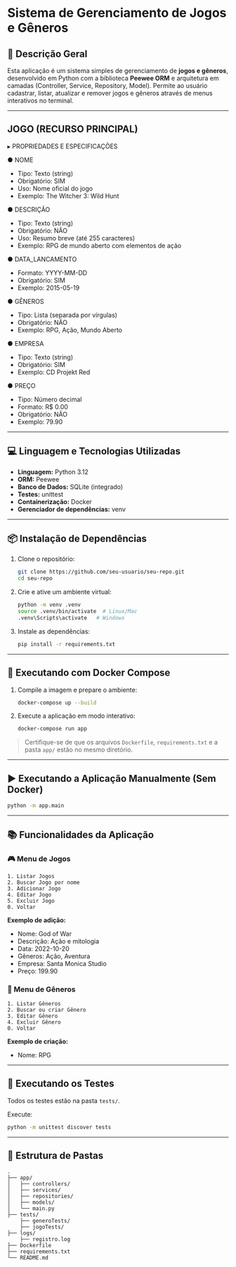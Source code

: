 
# Sistema de Gerenciamento de Jogos e Gêneros

## 📘 Descrição Geral

Esta aplicação é um sistema simples de gerenciamento de **jogos e gêneros**, desenvolvido em Python com a biblioteca **Peewee ORM** e arquitetura em camadas (Controller, Service, Repository, Model). Permite ao usuário cadastrar, listar, atualizar e remover jogos e gêneros através de menus interativos no terminal.

---

## JOGO (RECURSO PRINCIPAL)

▸ PROPRIEDADES E ESPECIFICAÇÕES

● NOME
  - Tipo: Texto (string)
  - Obrigatório: SIM
  - Uso: Nome oficial do jogo
  - Exemplo: The Witcher 3: Wild Hunt

● DESCRIÇÃO
  - Tipo: Texto (string) 
  - Obrigatório: NÃO
  - Uso: Resumo breve (até 255 caracteres)
  - Exemplo: RPG de mundo aberto com elementos de ação

● DATA_LANCAMENTO  
  - Formato: YYYY-MM-DD
  - Obrigatório: SIM
  - Exemplo: 2015-05-19

● GÊNEROS
  - Tipo: Lista (separada por vírgulas)
  - Obrigatório: NÃO
  - Exemplo: RPG, Ação, Mundo Aberto

● EMPRESA
  - Tipo: Texto (string)
  - Obrigatório: SIM
  - Exemplo: CD Projekt Red

● PREÇO
  - Tipo: Número decimal
  - Formato: R$ 0.00
  - Obrigatório: NÃO
  - Exemplo: 79.90

---

## 💻 Linguagem e Tecnologias Utilizadas

- **Linguagem:** Python 3.12
- **ORM:** Peewee
- **Banco de Dados:** SQLite (integrado)
- **Testes:** unittest
- **Containerização:** Docker
- **Gerenciador de dependências:** venv

---

## 📦 Instalação de Dependências

1. Clone o repositório:

   ```bash
   git clone https://github.com/seu-usuario/seu-repo.git
   cd seu-repo
   ```

2. Crie e ative um ambiente virtual:

   ```bash
   python -m venv .venv
   source .venv/bin/activate  # Linux/Mac
   .venv\Scripts\activate   # Windows
   ```

3. Instale as dependências:

   ```bash
   pip install -r requirements.txt
   ```

---

## 🐳 Executando com Docker Compose

1. Compile a imagem e prepare o ambiente:

   ```bash
   docker-compose up --build
   ```

2. Execute a aplicação em modo interativo:

   ```bash
   docker-compose run app
   ```

> Certifique-se de que os arquivos `Dockerfile`, `requirements.txt` e a pasta `app/` estão no mesmo diretório.

---

## ▶️ Executando a Aplicação Manualmente (Sem Docker)

```bash
python -m app.main
```

---

## 📚 Funcionalidades da Aplicação

### 🎮 Menu de Jogos

```text
1. Listar Jogos
2. Buscar Jogo por nome
3. Adicionar Jogo
4. Editar Jogo
5. Excluir Jogo
0. Voltar
```

**Exemplo de adição:**

- Nome: God of War
- Descrição: Ação e mitologia
- Data: 2022-10-20
- Gêneros: Ação, Aventura
- Empresa: Santa Monica Studio
- Preço: 199.90

### 🧩 Menu de Gêneros

```text
1. Listar Gêneros
2. Buscar ou criar Gênero
3. Editar Gênero
4. Excluir Gênero
0. Voltar
```

**Exemplo de criação:**

- Nome: RPG

---

## 🧪 Executando os Testes

Todos os testes estão na pasta `tests/`.

Execute:

```bash
python -m unittest discover tests
```

---

## 

## 📂 Estrutura de Pastas

```
.
├── app/
│   ├── controllers/
│   ├── services/
│   ├── repositories/
│   ├── models/
│   └── main.py
├── tests/
    ├── generoTests/
    ├── jogoTests/
├── logs/
    ├── registro.log
├── Dockerfile
├── requirements.txt
└── README.md
```
